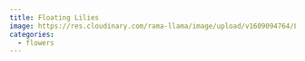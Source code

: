 ```yaml
---
title: Floating Lilies
image: https://res.cloudinary.com/rama-llama/image/upload/v1609094764/Lilies_floating_xmneva.jpg
categories:
  - flowers
---
```

